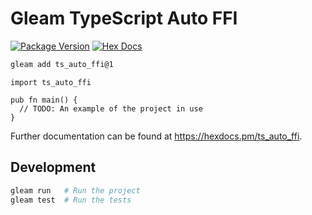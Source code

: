 # Gleam TypeScript Auto FFI

[![Package Version](https://img.shields.io/hexpm/v/ts_auto_ffi)](https://hex.pm/packages/ts_auto_ffi)
[![Hex Docs](https://img.shields.io/badge/hex-docs-ffaff3)](https://hexdocs.pm/ts_auto_ffi/)

```sh
gleam add ts_auto_ffi@1
```
```gleam
import ts_auto_ffi

pub fn main() {
  // TODO: An example of the project in use
}
```

Further documentation can be found at <https://hexdocs.pm/ts_auto_ffi>.

## Development

```sh
gleam run   # Run the project
gleam test  # Run the tests
```

